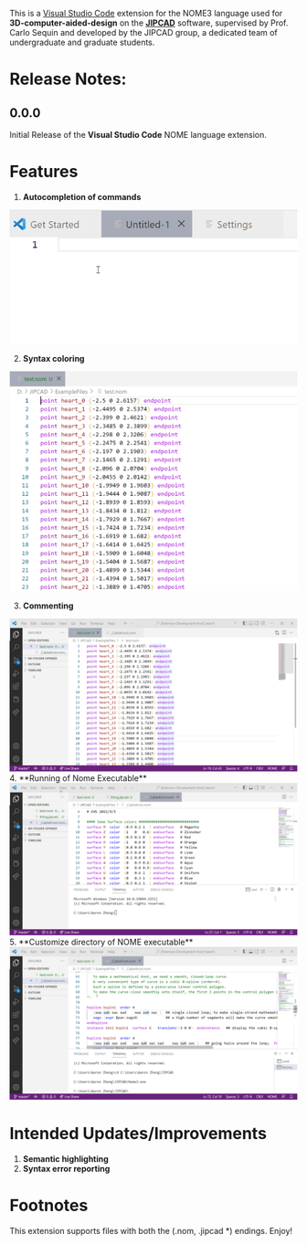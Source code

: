 This is a [Visual Studio Code](https://code.visualstudio.com/) extension for the NOME3 language used for **3D-computer-aided-design** on the **[JIPCAD](https://jipcad.github.io/docs/)** software, supervised by Prof. Carlo Sequin and developed by the JIPCAD group, a dedicated team of undergraduate and graduate students. 

# Release Notes:

## 0.0.0
Initial Release of the **Visual Studio Code** NOME language extension. 

# Features
1. **Autocompletion of commands** 
<img src="https://raw.githubusercontent.com/JIPCAD/JIPCAD-vs-code/master/images/autocompletion.gif">

2. **Syntax coloring**
<img src="https://raw.githubusercontent.com/JIPCAD/JIPCAD-vs-code/master/images/syntax_highlight.png">

3. **Commenting**
<img src="https://raw.githubusercontent.com/JIPCAD/JIPCAD-vs-code/master/images/toggle_block_comment.gif">
4. **Running of Nome Executable**
<img src="https://raw.githubusercontent.com/JIPCAD/JIPCAD-vs-code/master/images/run_nome.gif">
5. **Customize directory of NOME executable**
<img src="https://raw.githubusercontent.com/JIPCAD/JIPCAD-vs-code/master/images/remote_running.gif">

# Intended Updates/Improvements
1) **Semantic highlighting**
2) **Syntax error reporting**

# Footnotes
This extension supports files with both the (.nom, .jipcad $*$) endings. 
Enjoy!

